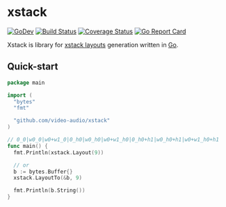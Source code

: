 # xstack

[![GoDev][godev-image]][godev-url]
[![Build Status][build-image]][build-url]
[![Coverage Status][coverage-image]][coverage-url]
[![Go Report Card][goreport-image]][goreport-url]

Xstack is library for [xstack layouts][ffmpeg-wiki-xstack] generation written in [Go][go].

## Quick-start

```go
package main

import (
  "bytes"
  "fmt"

  "github.com/video-audio/xstack"
)

// 0_0|w0_0|w0+w1_0|0_h0|w0_h0|w0+w1_h0|0_h0+h1|w0_h0+h1|w0+w1_h0+h1
func main() {
  fmt.Println(xstack.Layout(9))

  // or
  b := bytes.Buffer{}
  xstack.LayoutTo(&b, 9)

  fmt.Println(b.String())
}
```

[godev-image]: https://img.shields.io/badge/go.dev-reference-5272B4?logo=go&logoColor=white
[godev-url]: https://pkg.go.dev/github.com/video-audio/xstack

[build-image]: https://travis-ci.com/video-audio/xstack.svg?branch=master
[build-url]: https://travis-ci.com/video-audio/xstack

[coverage-image]: https://coveralls.io/repos/github/video-audio/xstack/badge.svg?branch=master
[coverage-url]: https://coveralls.io/github/video-audio/xstack?branch=master

[goreport-image]: https://goreportcard.com/badge/github.com/video-audio/xstack
[goreport-url]: https://goreportcard.com/report/github.com/video-audio/xstack

[go]: http://golang.org/
[ffmpeg-wiki-xstack]: https://trac.ffmpeg.org/wiki/Create%20a%20mosaic%20out%20of%20several%20input%20videos%20using%20xstack
